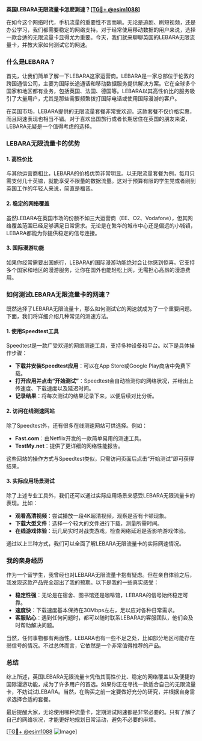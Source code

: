 **英国LEBARA无限流量卡怎麽測速？[[TG💪+ @esim1088](https://t.me/s/esim1088)]**

在如今这个网络时代，手机流量的重要性不言而喻。无论是追剧、刷短视频，还是办公学习，我们都需要稳定的网络支持。对于经常使用移动数据的用户来说，选择一款合适的无限流量卡显得尤为重要。今天，我们就来聊聊英国的LEBARA无限流量卡，并教大家如何测试它的网速。

### 什么是LEBARA？

首先，让我们简单了解一下LEBARA这家运营商。LEBARA是一家总部位于伦敦的跨国通信公司，主要为国际长途通话和移动数据服务提供解决方案。它在全球多个国家和地区都有业务，包括英国、法国、德国等。LEBARA以其高性价比的服务吸引了大量用户，尤其是那些需要频繁拨打国际电话或使用国际漫游的客户。

在英国市场，LEBARA提供的无限流量套餐非常受欢迎。这款套餐不仅价格实惠，而且网速表现也相当不错。对于喜欢出国旅行或者长期居住在英国的朋友来说，LEBARA无疑是一个值得考虑的选择。

### LEBARA无限流量卡的优势

#### 1. 高性价比
与其他运营商相比，LEBARA的价格优势非常明显。以无限流量套餐为例，每月只需支付几十英镑，就能享受不限量的数据流量。这对于预算有限的学生党或者刚到英国工作的年轻人来说，简直是福音。

#### 2. 稳定的网络覆盖
虽然LEBARA在英国市场的份额不如三大运营商（EE、O2、Vodafone），但其网络覆盖范围已经足够满足日常需求。无论是在繁华的城市中心还是偏远的小城镇，LEBARA都能为你提供稳定的信号连接。

#### 3. 国际漫游功能
如果你经常需要出国旅行，LEBARA的国际漫游功能绝对会让你感到惊喜。它支持多个国家和地区的漫游服务，让你在国外也能轻松上网，无需担心高昂的漫游费用。

### 如何测试LEBARA无限流量卡的网速？

既然选择了LEBARA无限流量卡，那么如何测试它的网速就成为了一个重要问题。下面，我们将详细介绍几种常见的测速方法。

#### 1. 使用Speedtest工具
Speedtest是一款广受欢迎的网络测速工具，支持多种设备和平台。以下是具体操作步骤：

- **下载并安装Speedtest应用**：可以在App Store或Google Play商店中免费下载。
- **打开应用并点击“开始测试”**：Speedtest会自动检测你的网络状况，并给出上传速度、下载速度以及延迟时间。
- **记录结果**：将每次测试的结果记录下来，以便后续对比分析。

#### 2. 访问在线测速网站
除了Speedtest外，还有很多在线测速网站可供选择。例如：

- **Fast.com**：由Netflix开发的一款简单易用的测速工具。
- **TestMy.net**：提供了更详细的网络性能报告。

这些网站的操作方式与Speedtest类似，只需访问页面后点击“开始测试”即可获得结果。

#### 3. 实际应用场景测试
除了上述专业工具外，我们还可以通过实际应用场景来感受LEBARA无限流量卡的表现。比如：

- **观看高清视频**：尝试播放一段4K超清视频，观察是否有卡顿现象。
- **下载大型文件**：选择一个较大的文件进行下载，测量所需时间。
- **在线游戏体验**：玩几局实时对战类游戏，检查网络延迟是否影响游戏体验。

通过以上三种方式，我们可以全面了解LEBARA无限流量卡的实际网速情况。

### 我的亲身经历

作为一个留学生，我曾经也对LEBARA无限流量卡抱有疑虑。但在亲自体验之后，我发现这款产品完全超出了我的预期。以下是我的一些真实感受：

- **稳定性强**：无论是在宿舍、图书馆还是咖啡馆，LEBARA的信号始终稳定可靠。
- **速度快**：下载速度基本保持在30Mbps左右，足以应对各种日常需求。
- **客服贴心**：遇到任何问题时，都可以随时联系LEBARA的客服团队，他们会及时帮助解决问题。

当然，任何事物都有两面性。LEBARA也有一些不足之处，比如部分地区可能存在弱信号的情况。不过总体而言，它依然是一个非常值得推荐的产品。

### 总结

综上所述，英国LEBARA无限流量卡凭借其高性价比、稳定的网络覆盖以及便捷的国际漫游功能，成为了许多用户的首选。如果你正在寻找一款适合自己的无限流量卡，不妨试试LEBARA。当然，在购买之前一定要做好充分的研究，并根据自身需求选择合适的套餐。

最后提醒大家，无论使用哪种流量卡，定期测试网速都是非常必要的。只有了解了自己的网络状况，才能更好地规划日常活动，避免不必要的麻烦。

[[TG💪+ @esim1088](https://t.me/s/esim1088) ![Image](https://i.postimg.cc/4NQfJmqS/Snipaste-2025-05-13-00-14-12.png)]